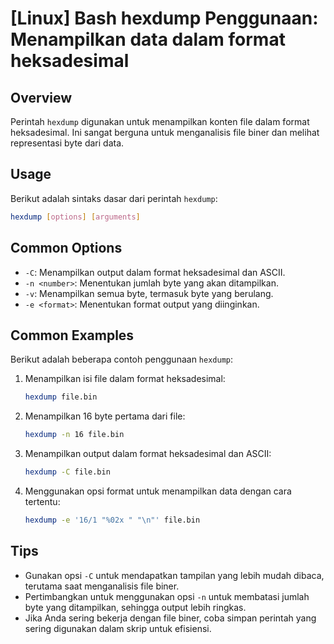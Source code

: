 # [Linux] Bash hexdump Penggunaan: Menampilkan data dalam format heksadesimal

## Overview
Perintah `hexdump` digunakan untuk menampilkan konten file dalam format heksadesimal. Ini sangat berguna untuk menganalisis file biner dan melihat representasi byte dari data.

## Usage
Berikut adalah sintaks dasar dari perintah `hexdump`:

```bash
hexdump [options] [arguments]
```

## Common Options
- `-C`: Menampilkan output dalam format heksadesimal dan ASCII.
- `-n <number>`: Menentukan jumlah byte yang akan ditampilkan.
- `-v`: Menampilkan semua byte, termasuk byte yang berulang.
- `-e <format>`: Menentukan format output yang diinginkan.

## Common Examples
Berikut adalah beberapa contoh penggunaan `hexdump`:

1. Menampilkan isi file dalam format heksadesimal:
   ```bash
   hexdump file.bin
   ```

2. Menampilkan 16 byte pertama dari file:
   ```bash
   hexdump -n 16 file.bin
   ```

3. Menampilkan output dalam format heksadesimal dan ASCII:
   ```bash
   hexdump -C file.bin
   ```

4. Menggunakan opsi format untuk menampilkan data dengan cara tertentu:
   ```bash
   hexdump -e '16/1 "%02x " "\n"' file.bin
   ```

## Tips
- Gunakan opsi `-C` untuk mendapatkan tampilan yang lebih mudah dibaca, terutama saat menganalisis file biner.
- Pertimbangkan untuk menggunakan opsi `-n` untuk membatasi jumlah byte yang ditampilkan, sehingga output lebih ringkas.
- Jika Anda sering bekerja dengan file biner, coba simpan perintah yang sering digunakan dalam skrip untuk efisiensi.